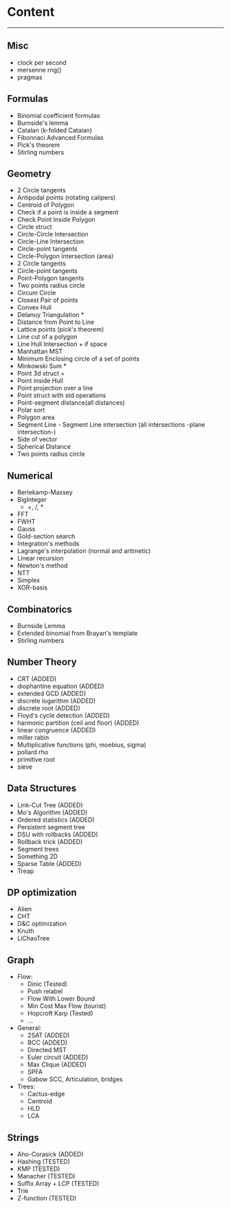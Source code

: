 # Content
---

## Misc
- clock per second
- mersenne rng() 
- pragmas

## Formulas 
- Binomial coefficient formulas
- Burnside's lemma
- Catalan (k-folded Catalan)
- Fibonnaci Advanced Formulas
- Pick's theorem
- Stirling numbers 

## Geometry
- 2 Circle tangents
- Antipodal points (rotating calipers)
- Centroid of Polygon
- Check if a point is inside a segment
- Check Point Inside Polygon
- Circle struct
- Circle-Circle Intersection
- Circle-Line Intersection
- Circle-point tangents
- Circle-Polygon Intersection (area)
- 2 Circle tangents
- Circle-point tangents
- Point-Polygon tangents
- Two points radius circle
- Circum Circle
- Closest Pair of points
- Convex Hull
- Delanuy Triangulation * 
- Distance from Point to Line
- Lattice points (pick's theorem)
- Line cut of a polygon
- Line Hull Intersection + if space
- Manhattan MST
- Minimum Enclosing circle of a set of points
- Minkowski Sum * 
- Point 3d struct +
- Point inside Hull 
- Point projection over a line
- Point struct with std operations
- Point-segment distance(all distances)
- Polar sort
- Polygon area
- Segment Line - Segment Line intersection (all intersections -plane intersection-)
- Side of vector
- Spherical Distance
- Two points radius circle

## Numerical
- Berlekamp-Massey
- BigInteger
    - +, /, *
- FFT
- FWHT
- Gauss
- Gold-section search
- Integration's methods
- Lagrange's interpolation (normal and aritmetic)
- Linear recursion 
- Newton's method
- NTT
- Simplex
- XOR-basis

## Combinatorics
- Burnside Lemma
- Extended binomial from Brayan's template 
- Stirling numbers 

## Number Theory
- CRT (ADDED)
- diophantine equation (ADDED)
- extended GCD (ADDED)
- discrete logarithm (ADDED)
- discrete root (ADDED)
- Floyd's cycle detection (ADDED)
- harmonic partition (ceil and floor) (ADDED)
- linear congruence (ADDED)
- miller rabin
- Multiplicative functions (phi, moebius, sigma)
- pollard rho
- primitive root
- sieve

## Data Structures
- Link-Cut Tree (ADDED)
- Mo's Algorithm (ADDED)
- Ordered statistics (ADDED)
- Persistent segment tree
- DSU with rollbacks (ADDED)
- Rollback trick (ADDED)
- Segment trees
- Something 2D
- Sparse Table (ADDED)
- Treap

## DP optimization
- Alien
- CHT
- D&C optimization
- Knuth
- LiChaoTree

## Graph
- Flow:
    - Dinic (Tested)
    - Push relabel 
    - Flow With Lower Bound	
    - Min Cost Max Flow (tourist)
    - Hopcroft Karp (Tested)
    - ...
- General:
    - 2SAT (ADDED)
    - BCC (ADDED)
    - Directed MST
    - Euler circuit (ADDED)
    - Max Clique (ADDED)
    - SPFA
    - Gabow SCC, Articulation, bridges
- Trees:
    - Cactus-edge
    - Centroid
    - HLD 
    - LCA
## Strings
- Aho-Corasick (ADDED)
- Hashing (TESTED)
- KMP (TESTED)
- Manacher (TESTED)
- Suffix Array + LCP (TESTED)
- Trie 
- Z-function (TESTED)